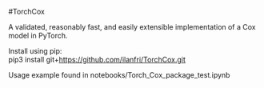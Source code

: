#TorchCox

A validated, reasonably fast, and easily extensible implementation of a Cox model in PyTorch.

Install using pip:  
pip3 install git+https://github.com/ilanfri/TorchCox.git

Usage example found in notebooks/Torch_Cox_package_test.ipynb

